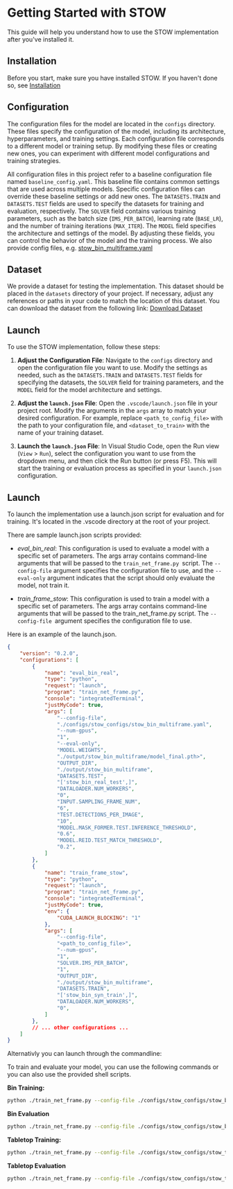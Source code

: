 # Getting Started with STOW

This guide will help you understand how to use the STOW implementation after you've installed it.

## Installation

Before you start, make sure you have installed STOW. If you haven't done so, see [Installation](./DOCUMENTATION/INSTALL.md)


## Configuration

The configuration files for the model are located in the `configs` directory. These files specify the configuration of the model, including its architecture, hyperparameters, and training settings. Each configuration file corresponds to a different model or training setup. By modifying these files or creating new ones, you can experiment with different model configurations and training strategies.

All configuration files in this project refer to a baseline configuration file named `baseline_config.yaml`. This baseline file contains common settings that are used across multiple models. Specific configuration files can override these baseline settings or add new ones. The `DATASETS.TRAIN` and `DATASETS.TEST` fields are used to specify the datasets for training and evaluation, respectively. The `SOLVER` field contains various training parameters, such as the batch size (`IMS_PER_BATCH`), learning rate (`BASE_LR`), and the number of training iterations (`MAX_ITER`). The `MODEL` field specifies the architecture and settings of the model. By adjusting these fields, you can control the behavior of the model and the training process.
We also provide config files, e.g. [stow_bin_multiframe.yaml](./configs/stow_configs/stow_bin_multiframe.yaml)

## Dataset

We provide a dataset for testing the implementation. This dataset should be placed in the `datasets` directory of your project. If necessary, adjust any references or paths in your code to match the location of this dataset. You can download the dataset from the following link: [Download Dataset](https://drive.google.com/drive/folders/1r4pgK3RcMtJU5Vx_eVQI_0Tj4B7vkAbK?usp=drive_link)

## Launch

To use the STOW implementation, follow these steps:

1. **Adjust the Configuration File**: Navigate to the `configs` directory and open the configuration file you want to use. Modify the settings as needed, such as the `DATASETS.TRAIN` and `DATASETS.TEST` fields for specifying the datasets, the `SOLVER` field for training parameters, and the `MODEL` field for the model architecture and settings.

2. **Adjust the `launch.json` File**: Open the `.vscode/launch.json` file in your project root. Modify the arguments in the `args` array to match your desired configuration. For example, replace `<path_to_config_file>` with the path to your configuration file, and `<dataset_to_train>` with the name of your training dataset.

3. **Launch the `launch.json` File**: In Visual Studio Code, open the Run view (`View` > `Run`), select the configuration you want to use from the dropdown menu, and then click the Run button (or press F5). This will start the training or evaluation process as specified in your `launch.json` configuration.

## Launch

To launch the implementation use a launch.json script for evaluation and for training.  It's located in the .vscode directory at the root of your project.

There are sample launch.json scripts provided: 

- *eval_bin_real*: This configuration is used to evaluate a model with a specific set of parameters. The args array contains command-line arguments that will be passed to the `train_net_frame.py `script. The `--config-file` argument specifies the configuration file to use, and the `--eval-only` argument indicates that the script should only evaluate the model, not train it.

- *train_frame_stow*: This configuration is used to train a model with a specific set of parameters. The args array contains command-line arguments that will be passed to the train_net_frame.py script. The `--config-file `argument specifies the configuration file to use.

Here is an example of the launch.json.

```json
{   
    "version": "0.2.0",
    "configurations": [
        {
            "name": "eval_bin_real",
            "type": "python",
            "request": "launch",
            "program": "train_net_frame.py",
            "console": "integratedTerminal",
            "justMyCode": true,
            "args": [
                "--config-file",
                "./configs/stow_configs/stow_bin_multiframe.yaml",
                "--num-gpus",
                "1",
                "--eval-only",
                "MODEL.WEIGHTS",
                "./output/stow_bin_multiframe/model_final.pth>",
                "OUTPUT_DIR",
                "./output/stow_bin_multiframe",
                "DATASETS.TEST",
                "['stow_bin_real_test',]",
                "DATALOADER.NUM_WORKERS",
                "0",
                "INPUT.SAMPLING_FRAME_NUM",
                "6",
                "TEST.DETECTIONS_PER_IMAGE",
                "10",
                "MODEL.MASK_FORMER.TEST.INFERENCE_THRESHOLD",
                "0.6",
                "MODEL.REID.TEST_MATCH_THRESHOLD",
                "0.2",
            ]
        },
        {
            "name": "train_frame_stow",
            "type": "python",
            "request": "launch",
            "program": "train_net_frame.py",
            "console": "integratedTerminal",
            "justMyCode": true,
            "env": {
                "CUDA_LAUNCH_BLOCKING": "1"
            },
            "args": [
                "--config-file",
                "<path_to_config_file>",
                "--num-gpus",
                "1",
                "SOLVER.IMS_PER_BATCH",
                "1",
                "OUTPUT_DIR",
                "./output/stow_bin_multiframe",
                "DATASETS.TRAIN",
                "['stow_bin_syn_train',]",
                "DATALOADER.NUM_WORKERS",
                "0",
            ]
        },
        // ... other configurations ...
    ]
}
```

Alternativly you can launch through the commandline: 

To train and evaluate your model, you can use the following commands or you can also use the provided shell scripts. 

**Bin Training:**

```bash
python ./train_net_frame.py --config-file ./configs/stow_configs/stow_bin_multiframe.yaml --num-gpus 1 OUTPUT_DIR ./output/stow_bin_multiframe
```
**Bin Evaluation**

```bash
python ./train_net_frame.py --config-file ./configs/stow_configs/stow_bin_multiframe.yaml --num-gpus 1 --eval-only MODEL.WEIGHTS ./output/stow_bin_multiframe/model_final.pth OUTPUT_DIR ./output/stow_bin_multiframe INPUT.SAMPLING_FRAME_NUM 15 SOLVER.NUM_GPUS 1 MODEL.MASK_FORMER.TEST.INFERENCE_THRESHOLD 0.6 MODEL.WEIGHTS ./output/stow_bin_multiframe/model_final.pth TEST.DETECTIONS_PER_IMAGE 20 MODEL.REID.TEST_MATCH_THRESHOLD 0.2
```
**Tabletop Training:**

```bash
python ./train_net_frame.py --config-file ./configs/stow_configs/stow_tabletop_multiframe.yaml --num-gpus 1 OUTPUT_DIR ./output/stow_tabletop_multiframe
```
**Tabletop Evaluation**

```bash
python ./train_net_frame.py --config-file ./configs/stow_configs/stow_tabletop_multiframe.yaml --num-gpus 1 --eval-only MODEL.WEIGHTS ./output/stow_tabletop_multiframe/model_final.pth OUTPUT_DIR ./output/stow_tabletop_multiframe INPUT.SAMPLING_FRAME_NUM 15 SOLVER.NUM_GPUS 1 MODEL.MASK_FORMER.TEST.INFERENCE_THRESHOLD 0.6 MODEL.WEIGHTS ./output/stow_tabletop_multiframe/model_final.pth TEST.DETECTIONS_PER_IMAGE 20 MODEL.REID.TEST_MATCH_THRESHOLD 0.2
```